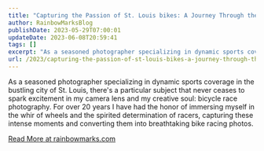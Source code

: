 ```yaml
---
title: "Capturing the Passion of St. Louis bikes: A Journey Through the Lens"
author: RainbowMarksBlog
publishDate: 2023-05-29T07:00:01
updateDate: 2023-06-08T20:59:41
tags: []
excerpt: "As a seasoned photographer specializing in dynamic sports coverage in the bustling city of St. Louis, there's a particular subject that never ceases to spark excitement in my camera lens and my creative soul: bicycle race photography. For over 20 years I have had the honor of immersing myself in the whir of wheels and the spirited determination of racers, capturing these intense moments and converting them into breathtaking bike racing photos.  "
url: /2023/capturing-the-passion-of-st-louis-bikes-a-journey-through-the-lens  # Use the generated URL with year
---
```

<p>As a seasoned photographer specializing in dynamic sports coverage in the bustling city of St. Louis, there's a particular subject that never ceases to spark excitement in my camera lens and my creative soul: bicycle race photography. For over 20 years I have had the honor of immersing myself in the whir of wheels and the spirited determination of racers, capturing these intense moments and converting them into breathtaking bike racing photos.</p>   <a href="https://rainbowmarks.com/Events/2022/05/StLouisBikeRacePhotography/">Read More at rainbowmarks.com</a>
